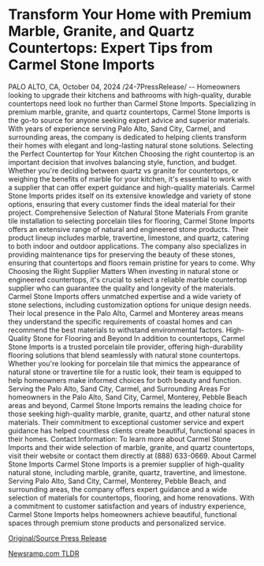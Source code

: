 # Transform Your Home with Premium Marble, Granite, and Quartz Countertops: Expert Tips from Carmel Stone Imports

PALO ALTO, CA, October 04, 2024 /24-7PressRelease/ -- Homeowners looking to upgrade their kitchens and bathrooms with high-quality, durable countertops need look no further than Carmel Stone Imports. Specializing in premium marble, granite, and quartz countertops, Carmel Stone Imports is the go-to source for anyone seeking expert advice and superior materials. With years of experience serving Palo Alto, Sand City, Carmel, and surrounding areas, the company is dedicated to helping clients transform their homes with elegant and long-lasting natural stone solutions.  Selecting the Perfect Countertop for Your Kitchen  Choosing the right countertop is an important decision that involves balancing style, function, and budget. Whether you're deciding between quartz vs granite for countertops, or weighing the benefits of marble for your kitchen, it's essential to work with a supplier that can offer expert guidance and high-quality materials. Carmel Stone Imports prides itself on its extensive knowledge and variety of stone options, ensuring that every customer finds the ideal material for their project.  Comprehensive Selection of Natural Stone Materials  From granite tile installation to selecting porcelain tiles for flooring, Carmel Stone Imports offers an extensive range of natural and engineered stone products. Their product lineup includes marble, travertine, limestone, and quartz, catering to both indoor and outdoor applications. The company also specializes in providing maintenance tips for preserving the beauty of these stones, ensuring that countertops and floors remain pristine for years to come.  Why Choosing the Right Supplier Matters  When investing in natural stone or engineered countertops, it's crucial to select a reliable marble countertop supplier who can guarantee the quality and longevity of the materials. Carmel Stone Imports offers unmatched expertise and a wide variety of stone selections, including customization options for unique design needs. Their local presence in the Palo Alto, Carmel and Monterey areas means they understand the specific requirements of coastal homes and can recommend the best materials to withstand environmental factors.  High-Quality Stone for Flooring and Beyond  In addition to countertops, Carmel Stone Imports is a trusted porcelain tile provider, offering high-durability flooring solutions that blend seamlessly with natural stone countertops. Whether you're looking for porcelain tile that mimics the appearance of natural stone or travertine tile for a rustic look, their team is equipped to help homeowners make informed choices for both beauty and function.  Serving the Palo Alto, Sand City, Carmel, and Surrounding Areas  For homeowners in the Palo Alto, Sand City, Carmel, Monterey, Pebble Beach areas and beyond, Carmel Stone Imports remains the leading choice for those seeking high-quality marble, granite, quartz, and other natural stone materials. Their commitment to exceptional customer service and expert guidance has helped countless clients create beautiful, functional spaces in their homes.  Contact Information:  To learn more about Carmel Stone Imports and their wide selection of marble, granite, and quartz countertops, visit their website or contact them directly at (888) 633-0669.  About Carmel Stone Imports  Carmel Stone Imports is a premier supplier of high-quality natural stone, including marble, granite, quartz, travertine, and limestone. Serving Palo Alto, Sand City, Carmel, Monterey, Pebble Beach, and surrounding areas, the company offers expert guidance and a wide selection of materials for countertops, flooring, and home renovations. With a commitment to customer satisfaction and years of industry experience, Carmel Stone Imports helps homeowners achieve beautiful, functional spaces through premium stone products and personalized service. 

[Original/Source Press Release](https://www.24-7pressrelease.com/press-release/514958/transform-your-home-with-premium-marble-granite-and-quartz-countertops-expert-tips-from-carmel-stone-imports) 

[Newsramp.com TLDR](https://newsramp.com/None) 